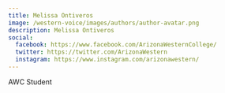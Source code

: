 ```yaml
---
title: Melissa Ontiveros
image: /western-voice/images/authors/author-avatar.png
description: Melissa Ontiveros
social:
  facebook: https://www.facebook.com/ArizonaWesternCollege/
  twitter: https://twitter.com/ArizonaWestern
  instagram: https://www.instagram.com/arizonawestern/
---
```


AWC Student